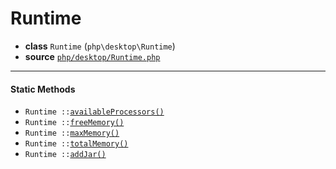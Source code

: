 # Runtime

- **class** `Runtime` (`php\desktop\Runtime`)
- **source** [`php/desktop/Runtime.php`](./src/main/resources/JPHP-INF/sdk/php/desktop/Runtime.php)


---

#### Static Methods

- `Runtime ::`[`availableProcessors()`](#method-availableprocessors)
- `Runtime ::`[`freeMemory()`](#method-freememory)
- `Runtime ::`[`maxMemory()`](#method-maxmemory)
- `Runtime ::`[`totalMemory()`](#method-totalmemory)
- `Runtime ::`[`addJar()`](#method-addjar)
